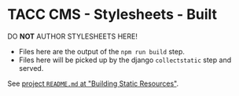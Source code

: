 # TACC CMS - Stylesheets - Built

DO __NOT__ AUTHOR STYLESHEETS HERE!

- Files here are the output of the `npm run build` step.
- Files here will be picked up by the django `collectstatic` step and served.

See [project `README.md` at "Building Static Resources"](/README.md#Building%20Static%20Resources).
